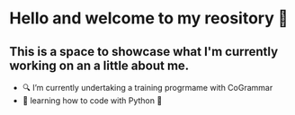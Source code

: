 # Hello and welcome to my reository 👀

## This is a space to showcase what I'm currently working on an a little about me.


- 🔍 I’m currently undertaking a training progrmame with CoGrammar
- 🌱 learning how to code with Python 🐍


